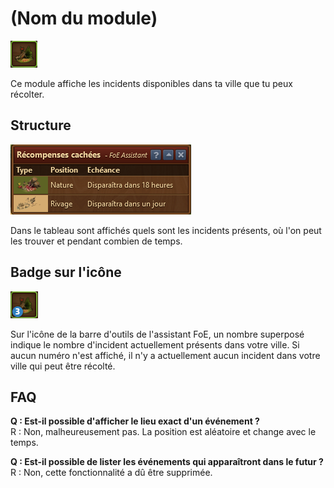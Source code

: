 # (Nom du module)

![Icône](./.images/icon01.png) 

Ce module affiche les incidents disponibles dans ta ville que tu peux récolter.

## Structure

![Structure](./.images/Screenshot.png)

Dans le tableau sont affichés quels sont les incidents présents, où l'on peut les trouver et pendant combien de temps.


## Badge sur l'icône

![Badge sur l'icône](./.images/icon02.png)

Sur l'icône de la barre d'outils de l'assistant FoE, un nombre superposé indique le nombre d'incident actuellement présents dans votre ville. Si aucun numéro n'est affiché, il n'y a actuellement aucun incident dans votre ville qui peut être récolté. 


## FAQ

**Q : Est-il possible d'afficher le lieu exact d'un événement ?** <br>
R : Non, malheureusement pas. La position est aléatoire et change avec le temps.

**Q : Est-il possible de lister les événements qui apparaîtront dans le futur ?** <br>
R : Non, cette fonctionnalité a dû être supprimée. 
